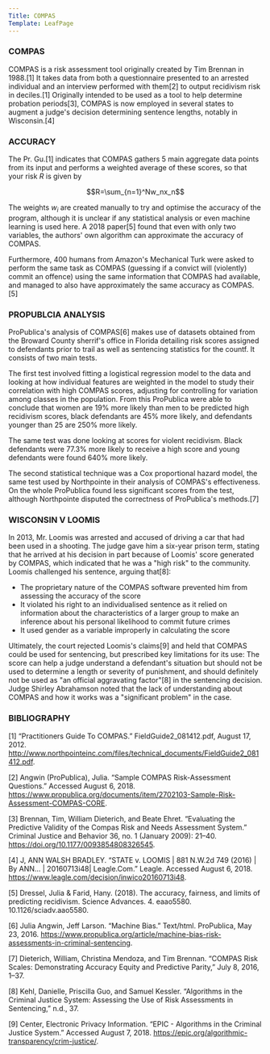 ```yaml
---
Title: COMPAS
Template: LeafPage
---
```


### COMPAS

COMPAS is a risk assessment tool originally created by Tim Brennan in 1988.[1] It takes data from both a questionnaire presented to an arrested individual and an interview performed with them[2] to output recidivism risk in deciles.[1]
Originally intended to be used as a tool to help determine probation periods[3], COMPAS is now employed in several states to augment a judge's decision determining sentence lengths, notably in Wisconsin.[4]

### ACCURACY

The Pr. Gu.[1] indicates that COMPAS gathers 5 main aggregate data points from its input and performs a weighted average of these scores, so that your risk $R$ is given by

$$R=\sum_{n=1}^Nw_nx_n$$

The weights $w_i$ are created manually to try and optimise the accuracy of the program, although it is unclear if any statistical analysis or even machine learning is used here. A 2018 paper[5] found that even with only two variables, the authors' own algorithm can approximate the accuracy of COMPAS.

Furthermore, 400 humans from Amazon's Mechanical Turk were asked to perform the same task as COMPAS (guessing if a convict will (violently) commit an offence) using the same information that COMPAS had available, and managed to also have approximately the same accuracy as COMPAS.[5]

### PROPUBLCIA ANALYSIS

ProPublica's analysis of COMPAS[6] makes use of datasets obtained from the Broward County sherrif's office in Florida detailing risk scores assigned to defendants prior to trail as well as sentencing statistics for the countf. It consists of two main tests.

The first test involved fitting a logistical regression model to the data and looking at how individual features are weighted in the model to study their correlation with high COMPAS scores, adjusting for controlling for variation among classes in the population. From this ProPublica were able to conclude that women are 19% more likely than men to be predicted high recidivism scores, black defendants are 45% more likely, and defendants younger than 25 are 250% more likely.

The same test was done looking at scores for violent recidivism. Black defendants were 77.3% more likely to receive a high score and young defendants were found 640% more likely.

The second statistical technique was a Cox proportional hazard model, the same test used by Northpointe in their analysis of COMPAS's effectiveness. On the whole ProPublica found less significant scores from the test, although Northpointe disputed the correctness of ProPublica's methods.[7]

### WISCONSIN V LOOMIS

In 2013, Mr. Loomis was arrested and accused of driving a car that had been used in a shooting. The judge gave him a six-year prison term, stating that he arrived at his decision in part because of Loomis' score generated by COMPAS, which indicated that he was a "high risk" to the community. Loomis challenged his sentence, arguing that[8]:

* The proprietary nature of the COMPAS software prevented him from assessing the accuracy of the score
* It violated his right to an individualised sentence as it relied on information about the characteristics of a larger group to make an inference about his personal likelihood to commit future crimes
* It used gender as a variable improperly in calculating the score

Ultimately, the court rejected Loomis's claims[9] and held that COMPAS could be used for sentencing, but prescribed key limitations for its use: The score can help a judge understand a defendant's situation but should not be used to determine a length or severity of punishment, and should definitely not be used as "an official aggravating factor"[8] in the sentencing decision. Judge Shirley Abrahamson noted that the lack of understanding about COMPAS and how it works was a "significant problem" in the case.

### BIBLIOGRAPHY

[1] “Practitioners Guide To COMPAS.” FieldGuide2_081412.pdf, August 17, 2012. http://www.northpointeinc.com/files/technical_documents/FieldGuide2_081412.pdf.

[2] Angwin (ProPublica), Julia. “Sample COMPAS Risk-Assessment Questions.” Accessed August 6, 2018. https://www.propublica.org/documents/item/2702103-Sample-Risk-Assessment-COMPAS-CORE.

[3] Brennan, Tim, William Dieterich, and Beate Ehret. “Evaluating the Predictive Validity of the Compas Risk and Needs Assessment System.” Criminal Justice and Behavior 36, no. 1 (January 2009): 21–40. https://doi.org/10.1177/0093854808326545.

[4] J, ANN WALSH BRADLEY. “STATE v. LOOMIS | 881 N.W.2d 749 (2016) | By ANN... | 20160713i48| Leagle.Com.” Leagle. Accessed August 6, 2018. https://www.leagle.com/decision/inwico20160713i48.

[5] Dressel, Julia & Farid, Hany. (2018). The accuracy, fairness, and limits of predicting recidivism. Science Advances. 4. eaao5580. 10.1126/sciadv.aao5580. 

[6] Julia Angwin, Jeff Larson. “Machine Bias.” Text/html. ProPublica, May 23, 2016. https://www.propublica.org/article/machine-bias-risk-assessments-in-criminal-sentencing.

[7] Dieterich, William, Christina Mendoza, and Tim Brennan. “COMPAS Risk Scales: Demonstrating Accuracy Equity and Predictive Parity,” July 8, 2016, 1–37.

[8] Kehl, Danielle, Priscilla Guo, and Samuel Kessler. “Algorithms in the Criminal Justice System: Assessing the Use of Risk Assessments in Sentencing,” n.d., 37.

[9] Center, Electronic Privacy Information. “EPIC - Algorithms in the Criminal Justice System.” Accessed August 7, 2018. https://epic.org/algorithmic-transparency/crim-justice/.
